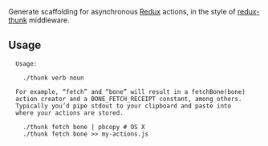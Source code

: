 Generate scaffolding for asynchronous [Redux](https://github.com/rackt/redux/) actions, in the style of [redux-thunk](https://github.com/gaearon/redux-thunk) middleware.

## Usage

```
  Usage:
  
    ./thunk verb noun

  For example, “fetch” and “bone” will result in a fetchBone(bone) 
  action creator and a BONE_FETCH_RECEIPT constant, among others.
  Typically you’d pipe stdout to your clipboard and paste into 
  where your actions are stored.

    ./thunk fetch bone | pbcopy # OS X
    ./thunk fetch bone >> my-actions.js
```    
